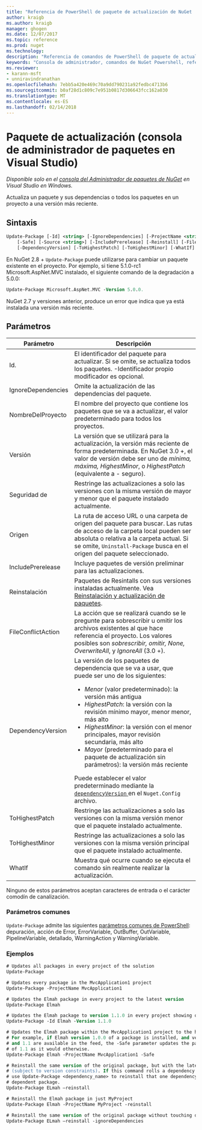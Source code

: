 ```yaml
---
title: "Referencia de PowerShell de paquete de actualización de NuGet | Documentos de Microsoft"
author: kraigb
ms.author: kraigb
manager: ghogen
ms.date: 12/07/2017
ms.topic: reference
ms.prod: nuget
ms.technology: 
description: "Referencia de comandos de PowerShell de paquete de actualización en la consola de administrador de paquetes de NuGet en Visual Studio."
keywords: "Consola de administrador, comandos de NuGet Powershell, referencia de NuGet Powershell, paquete de actualización del paquete de NuGet"
ms.reviewer:
- karann-msft
- unniravindranathan
ms.openlocfilehash: 7ebb5a420e469c70a9dd790231a92fedbc4713b6
ms.sourcegitcommit: b0af28d1c809c7e951b0817d306643fcc162a030
ms.translationtype: MT
ms.contentlocale: es-ES
ms.lasthandoff: 02/14/2018
---
```

# <a name="update-package-package-manager-console-in-visual-studio"></a>Paquete de actualización (consola de administrador de paquetes en Visual Studio)

*Disponible solo en el [consola del Administrador de paquetes de NuGet](package-manager-console.md) en Visual Studio en Windows.*

Actualiza un paquete y sus dependencias o todos los paquetes en un proyecto a una versión más reciente.

## <a name="syntax"></a>Sintaxis

```ps
Update-Package [-Id] <string> [-IgnoreDependencies] [-ProjectName <string>] [-Version <string>]
    [-Safe] [-Source <string>] [-IncludePrerelease] [-Reinstall] [-FileConflictAction]
    [-DependencyVersion] [-ToHighestPatch] [-ToHighestMinor] [-WhatIf] [<CommonParameters>]
```

En NuGet 2.8 + `Update-Package` puede utilizarse para cambiar un paquete existente en el proyecto. Por ejemplo, si tiene 5.1.0-rc1 Microsoft.AspNet.MVC instalado, el siguiente comando de la degradación a 5.0.0:

```ps
Update-Package Microsoft.AspNet.MVC -Version 5.0.0.
```

NuGet 2.7 y versiones anterior, produce un error que indica que ya está instalada una versión más reciente.

## <a name="parameters"></a>Parámetros

|  Parámetro | Descripción |
| --- | --- |
| Id. | El identificador del paquete para actualizar. Si se omite, se actualiza todos los paquetes. -Identificador propio modificador es opcional. |
| IgnoreDependencies | Omite la actualización de las dependencias del paquete. |
| NombreDelProyecto | El nombre del proyecto que contiene los paquetes que se va a actualizar, el valor predeterminado para todos los proyectos. |
| Versión | La versión que se utilizará para la actualización, la versión más reciente de forma predeterminada. En NuGet 3.0 +, el valor de versión debe ser uno de *mínima, máxima, HighestMinor*, o *HighestPatch* (equivalente a - seguro). |
| Seguridad de | Restringe las actualizaciones a solo las versiones con la misma versión de mayor y menor que el paquete instalado actualmente. |
| Origen | La ruta de acceso URL o una carpeta de origen del paquete para buscar. Las rutas de acceso de la carpeta local pueden ser absoluta o relativa a la carpeta actual. Si se omite, `Uninstall-Package` busca en el origen del paquete seleccionado. |
| IncludePrerelease | Incluye paquetes de versión preliminar para las actualizaciones. |
| Reinstalación | Paquetes de Resintalls con sus versiones instaladas actualmente. Vea [Reinstalación y actualización de paquetes](../consume-packages/reinstalling-and-updating-packages.md). |
| FileConflictAction | La acción que se realizará cuando se le pregunte para sobrescribir u omitir los archivos existentes al que hace referencia el proyecto. Los valores posibles son *sobrescribir, omitir, None, OverwriteAll*, y *IgnoreAll* (3.0 +). |
| DependencyVersion | La versión de los paquetes de dependencia que se va a usar, que puede ser uno de los siguientes:<br/><ul><li>*Menor* (valor predeterminado): la versión más antigua</li><li>*HighestPatch*: la versión con la revisión mínimo mayor, menor menor, más alto</li><li>*HighestMinor*: la versión con el menor principales, mayor revisión secundaria, más alto</li><li>*Mayor* (predeterminado para el paquete de actualización sin parámetros): la versión más reciente</li></ul>Puede establecer el valor predeterminado mediante la [ `dependencyVersion` ](../reference/nuget-config-file.md#config-section) en el `Nuget.Config` archivo. |
| ToHighestPatch | Restringe las actualizaciones a solo las versiones con la misma versión menor que el paquete instalado actualmente. |
| ToHighestMinor | Restringe las actualizaciones a solo las versiones con la misma versión principal que el paquete instalado actualmente. |
| WhatIf | Muestra qué ocurre cuando se ejecuta el comando sin realmente realizar la actualización. |

Ninguno de estos parámetros aceptan caracteres de entrada o el carácter comodín de canalización.

### <a name="common-parameters"></a>Parámetros comunes

`Update-Package` admite las siguientes [parámetros comunes de PowerShell](http://go.microsoft.com/fwlink/?LinkID=113216): depuración, acción de Error, ErrorVariable, OutBuffer, OutVariable, PipelineVariable, detallado, WarningAction y WarningVariable.

### <a name="examples"></a>Ejemplos

```ps
# Updates all packages in every project of the solution
Update-Package

# Updates every package in the MvcApplication1 project
Update-Package -ProjectName MvcApplication1

# Updates the Elmah package in every project to the latest version
Update-Package Elmah

# Updates the Elmah package to version 1.1.0 in every project showing optional -Id usage
Update-Package -Id Elmah -Version 1.1.0

# Updates the Elmah package within the MvcApplication1 project to the highest "safe" version.
# For example, if Elmah version 1.0.0 of a package is installed, and versions 1.0.1, 1.0.2,
# and 1.1 are available in the feed, the -Safe parameter updates the package to 1.0.2 instead
# of 1.1 as it would otherwise.
Update-Package Elmah -ProjectName MvcApplication1 -Safe

# Reinstall the same version of the original package, but with the latest version of dependencies
# (subject to version constraints). If this command rolls a dependency back to an earlier version,
# use Update-Package <dependency_name> to reinstall that one dependency without affecting the
# dependent package.
Update-Package ELmah –reinstall 

# Reinstall the Elmah package in just MyProject
Update-Package Elmah -ProjectName MyProject -reinstall

# Reinstall the same version of the original package without touching dependencies.
Update-Package ELmah –reinstall -ignoreDependencies
```